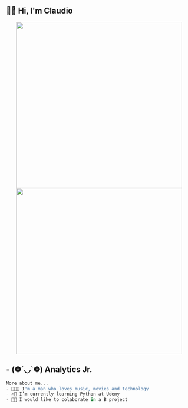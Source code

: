 ### <h2>👋🏻 Hi, I'm Claudio 
  
<div align ='center'><img src= "https://media.giphy.com/media/cnzou4ydGM7GJZ7VTz/giphy.gif?cid=790b76114e13958252703dc3d844684d9037de55d73f3165&rid=giphy.gif&ct=g" width="450"></div></div>
<div align ='center'><img src= "https://media.giphy.com/media/l46Cy1rHbQ92uuLXa/giphy.gif?cid=790b7611c21c98d48fab142d73c5ac6e1cbdcc0b6f213d58&rid=giphy.gif&ct=g" width="450"></div></div>
  
  
## - (❁´◡`❁) Analytics Jr. 
```javascript
More about me...
- 👨🏻‍💻 I'm a man who loves music, movies and technology
- ✍🏻 I’m currently learning Python at Udemy
- 🤝🏻 I would like to colaborate in a B project 
```
